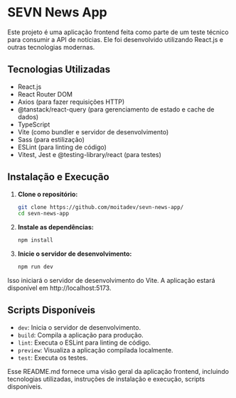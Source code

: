 # SEVN News App

Este projeto é uma aplicação frontend feita como parte de um teste técnico para consumir a API de notícias. Ele foi desenvolvido utilizando React.js e outras tecnologias modernas.

## Tecnologias Utilizadas

- React.js
- React Router DOM
- Axios (para fazer requisições HTTP)
- @tanstack/react-query (para gerenciamento de estado e cache de dados)
- TypeScript
- Vite (como bundler e servidor de desenvolvimento)
- Sass (para estilização)
- ESLint (para linting de código)
- Vitest, Jest e @testing-library/react (para testes)

## Instalação e Execução

1. **Clone o repositório:**

   ```sh
   git clone https://github.com/moitadev/sevn-news-app/
   cd sevn-news-app
   ```

2. **Instale as dependências:**

   ```sh
   npm install
   ```

3. **Inicie o servidor de desenvolvimento:**

   ```sh
   npm run dev
   ```

Isso iniciará o servidor de desenvolvimento do Vite. A aplicação estará disponível em http://localhost:5173.

## Scripts Disponíveis

- `dev`: Inicia o servidor de desenvolvimento.
- `build`: Compila a aplicação para produção.
- `lint`: Executa o ESLint para linting de código.
- `preview`: Visualiza a aplicação compilada localmente.
- `test`: Executa os testes.

Esse README.md fornece uma visão geral da aplicação frontend, incluindo tecnologias utilizadas, instruções de instalação e execução, scripts disponíveis.
